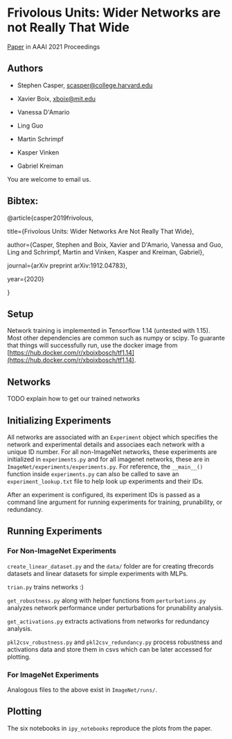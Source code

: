 # Frivolous Units: Wider Networks are not Really That Wide

[Paper](https://arxiv.org/abs/1912.04783) in AAAI 2021 Proceedings

## Authors

* Stephen Casper, scasper@college.harvard.edu

* Xavier Boix, xboix@mit.edu
 
* Vanessa D'Amario

* Ling Guo

* Martin Schrimpf

* Kasper Vinken

* Gabriel Kreiman

You are welcome to email us. 

## Bibtex:

@article{casper2019frivolous,

  title={Frivolous Units: Wider Networks Are Not Really That Wide},
  
  author={Casper, Stephen and Boix, Xavier and D'Amario, Vanessa and Guo, Ling and Schrimpf, Martin and Vinken, Kasper and Kreiman, Gabriel},
  
  journal={arXiv preprint arXiv:1912.04783},
  
  year={2020}
  
}

## Setup

Network training is implemented in Tensorflow 1.14 (untested with 1.15). Most other dependencies are common such as numpy or scipy. To guarante that things will successfully run, use the docker image from [https://hub.docker.com/r/xboixbosch/tf1.14](https://hub.docker.com/r/xboixbosch/tf1.14).

## Networks

TODO explain how to get our trained networks

## Initializing Experiments 

All networks are associated with an ```Experiment``` object which specifies the network and experimental details and associaes each network with a unique ID number. For all non-ImageNet networks, these experiments are initialized in ```experiments.py``` and for all imagenet networks, these are in ```ImageNet/experiments/experiments.py```. For reference, the ```__main__()``` function inside ```experiments.py``` can also be called to save an ```experiment_lookup.txt``` file to help look up experiments and their IDs. 

After an experiment is configured, its experiment IDs is passed as a command line argument for running experiments for training, prunability, or redundancy. 

## Running Experiments

### For Non-ImageNet Experiments

```create_linear_dataset.py``` and the ```data/``` folder are for creating tfrecords datasets and linear datasets for simple experiments with MLPs. 

```trian.py``` trains networks :)

```get_robustness.py``` along with helper functions from ```perturbations.py``` analyzes network performance under perturbations for prunability analysis. 

```get_activations.py``` extracts activations from networks for redundancy analysis. 

```pkl2csv_robustness.py``` and ```pkl2csv_redundancy.py``` process robustness and activations data and store them in csvs which can be later accessed for plotting. 

### For ImageNet Experiments

Analogous files to the above exist in ```ImageNet/runs/```.

## Plotting

The six notebooks in ```ipy_notebooks``` reproduce the plots from the paper. 
